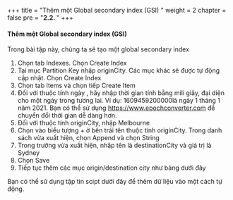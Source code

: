 +++
title = "Thêm một Global secondary index (GSI) "
weight = 2
chapter = false
pre = "<b>2.2. </b>"
+++

#### Thêm một Global secondary index (GSI)
Trong bài tập này, chúng ta sẽ tạo một global secondary index 
1. Chọn tab Indexes. Chọn Create Index
2. Tại mục Partition Key nhập originCity. Các mục khác sẽ được tự động cập nhật. Chọn Create Index
3. Chọn tab Items và chọn tiếp Create Item
4. Đối với thuộc tính ngày , hãy nhập thời gian tính bằng mili giây, đại diện cho một ngày trong tương lai. Ví dụ: 1609459200000là ngày 1 tháng 1 năm 2021. Bạn có thể sử dụng https://www.epochconverter.com để chuyển đổi thời gian dễ dàng hơn.
5. Đối với thuộc tính originCity, nhập Melbourne
6. Chọn vào biểu tượng + ở bên trái tên thuộc tính originCity. Trong danh sách vừa xuất hiện, chọn Append và chọn String
7. Trong trường vừa xuất hiện, nhập tên là destinationCity và giá trị là Sydney
8. Chọn Save
9. Tiếp tục thêm các mục origin/destination city như bảng dưới đây

Bạn có thể sử dụng tập tin scipt dưới đây để thêm dữ liệu vào một cách tự động.
